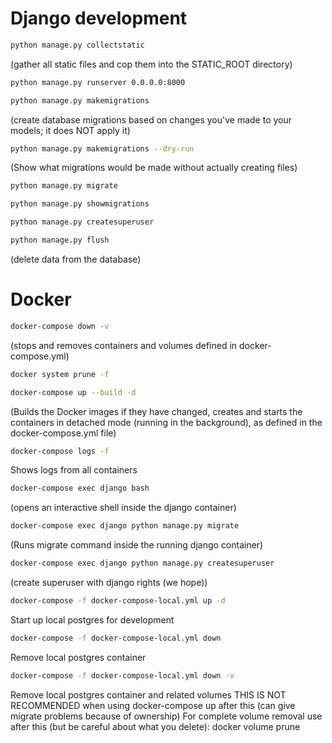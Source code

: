 # Django development

```bash
python manage.py collectstatic
```
(gather all static files and cop them into the STATIC_ROOT directory)  

```bash 
python manage.py runserver 0.0.0.0:8000
```

```bash 
python manage.py makemigrations
```
(create database migrations based on changes you've made to your models;
    it does NOT apply it) 

```bash 
python manage.py makemigrations --dry-run
```
(Show what migrations would be made without actually creating files)

```bash 
python manage.py migrate
```

```bash 
python manage.py showmigrations
```
   
```bash 
python manage.py createsuperuser
```
   
```bash 
python manage.py flush
```
(delete data from the database)

# Docker

```bash 
docker-compose down -v
```
(stops and removes containers and volumes defined in docker-compose.yml)

```bash 
docker system prune -f
```  

```bash 
docker-compose up --build -d
```  
(Builds the Docker images if they have changed, creates and starts the containers in detached mode (running in the background), as defined in the docker-compose.yml file)


```bash 
docker-compose logs -f
```  
Shows logs from all containers

```bash 
docker-compose exec django bash
```  
(opens an interactive shell inside the django container)

```bash 
docker-compose exec django python manage.py migrate
```  
(Runs migrate command inside the running django container)

```bash 
docker-compose exec django python manage.py createsuperuser
```  
(create superuser with django rights (we hope))

```bash
docker-compose -f docker-compose-local.yml up -d
```
Start up local postgres for development

```bash
docker-compose -f docker-compose-local.yml down
```
Remove local postgres container

```bash
docker-compose -f docker-compose-local.yml down -v
```
Remove local postgres container and related volumes
THIS IS NOT RECOMMENDED when using docker-compose up after this (can give migrate problems because of ownership)
For complete volume removal use after this (but be careful about what you delete):
docker volume prune



